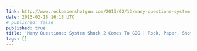 ```yaml
---
link: http://www.rockpapershotgun.com/2013/02/13/many-questions-system-shock-2-comes-to-gog/
date: 2013-02-18 16:18 UTC
# published: false
published: true
title: 'Many Questions: System Shock 2 Comes To GOG | Rock, Paper, Shotgun'
tags: []
---
```



